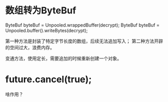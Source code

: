 # 数组转为ByteBuf

ByteBuf byteBuf = Unpooled.wrappedBuffer(decrypt);
ByteBuf byteBuf = Unpooled.buffer().writeBytes(decrypt);

第一种方法是封装了特定字节长度的数组，后续无法追加写入；
第二种方法开辟的空间过大，浪费内存。

变通方法，使用定长，需要追加的时候重新创建一个对象。


# future.cancel(true);
啥作用？